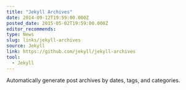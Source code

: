 ```yaml
---
title: "Jekyll Archives"
date: 2014-09-12T19:59:00.000Z
posted_date: 2015-05-02T19:59:00.000Z
editor_recommends:
type: News
slug: links/jekyll-archives
source: Jekyll
link: https://github.com/jekyll/jekyll-archives
tool:
  - Jekyll
---
```

Automatically generate post archives by dates, tags, and categories.




